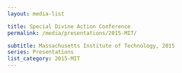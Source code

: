 ```yaml
---
layout: media-list

title: Special Divine Action Conference
permalink: /media/presentations/2015-MIT/

subtitle: Massachusetts Institute of Technology, 2015
series: Presentations
list_category: 2015-MIT
---
```

